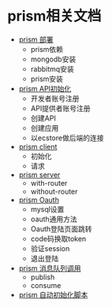 # prism相关文档

- [prism 部署](/deploy/prism/prism-deploy.md)
  - prism依赖
  - mongodb安装
  - rabbitmq安装
  - prism安装
- [prism API初始化](/deploy/prism/api-init.md)
  - 开发者账号注册
  - API提供者账号注册
  - 创建API
  - 创建应用
  - 以ecstore做后端的连接
- [prism client](/deploy/prism/client.md)
  - 初始化
  - 请求
- [prism server](/deploy/prism/server.md)
  - with-router
  - without-router
- [prism Oauth](/deploy/prism/oauth.md)
  - mysql设置
  - oauth通用方法
  - Oauth登陆页面跳转
  - code码换取token
  - 验证session
  - 退出登陆
- [prism 消息队列调用](/deploy/prism/notify.md)
  - publish
  - consume
- [prism 自动初始化脚本](/deploy/prism/auto-init.md)


